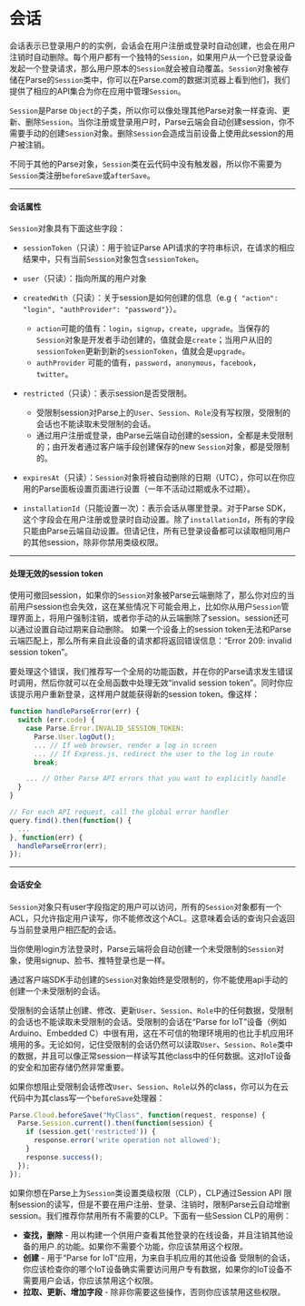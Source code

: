 # 会话

会话表示已登录用户的的实例，会话会在用户注册或登录时自动创建，也会在用户注销时自动删除。每个用户都有一个独特的`Session`，如果用户从一个已登录设备发起一个登录请求，那么用户原本的`Session`就会被自动覆盖。`Session`对象被存储在Parse的`Session`类中，你可以在Parse.com的数据浏览器上看到他们，我们提供了相应的API集合为你在应用中管理`Session`。

`Session`是Parse `Object`的子类，所以你可以像处理其他Parse对象一样查询、更新、删除`Session`。当你注册或登录用户时，Parse云端会自动创建session，你不需要手动的创建`Session`对象。删除`Session`会造成当前设备上使用此session的用户被注销。

不同于其他的Parse对象，`Session`类在云代码中没有触发器，所以你不需要为`Session`类注册`beforeSave`或`afterSave`。

---

#### 会话属性

`Session`对象具有下面这些字段：

* `sessionToken`（只读）：用于验证Parse API请求的字符串标识，在请求的相应结果中，只有当前`Session`对象包含`sessionToken`。
* `user`（只读）：指向所属的用户对象
* `createdWith`（只读）：关于session是如何创建的信息（e.g `{ "action": "login", "authProvider": "password"}`）。

  * `action`可能的值有：`login`，`signup`，`create`，`upgrade`。当保存的`Session`对象是开发者手动创建的，值就会是`create`；当用户从旧的`sessionToken`更新到新的`sessionToken`，值就会是`upgrade`。
  * `authProvider` 可能的值有，`password`，`anonymous`，`facebook`，`twitter`。

* `restricted`（只读）：表示session是否受限制。

  * 受限制session对Parse上的`User`、`Session`、`Role`没有写权限，受限制的会话也不能读取未受限制的会话。
  * 通过用户注册或登录，由Parse云端自动创建的session，全都是未受限制的；由开发者通过客户端手段创建保存的new `Session`对象，都是受限制的。

* `expiresAt`（只读）：`Session`对象将被自动删除的日期（UTC），你可以在你应用的Parse面板设置页面进行设置（一年不活动过期或永不过期）。

* `installationId`（只能设置一次）：表示会话从哪里登录。对于Parse SDK，这个字段会在用户注册或登录时自动设置。除了`installationId`，所有的字段只能由Parse云端自动设置。但请记住，所有已登录设备都可以读取相同用户的其他session，除非你禁用类级权限。

---

#### 处理无效的session token

使用可撤回session，如果你的`Session`对象被Parse云端删除了，那么你对应的当前用户session也会失效，这在某些情况下可能会用上，比如你从用户`Session`管理界面上，将用户强制注销，或者你手动的从云端删除了session。session还可以通过设置自动过期来自动删除。 如果一个设备上的session token无法和Parse云端匹配上，那么所有来自此设备的请求都将返回错误信息：“Error 209: invalid session token”。

要处理这个错误，我们推荐写一个全局的功能函数，并在你的Parse请求发生错误时调用，然后你就可以在全局函数中处理无效“invalid session token”。同时你应该提示用户重新登录，这样用户就能获得新的session token。像这样：

```js
function handleParseError(err) {
  switch (err.code) {
    case Parse.Error.INVALID_SESSION_TOKEN:
      Parse.User.logOut();
      ... // If web browser, render a log in screen
      ... // If Express.js, redirect the user to the log in route
      break;

    ... // Other Parse API errors that you want to explicitly handle
  }
}

// For each API request, call the global error handler
query.find().then(function() {
  ...
}, function(err) {
  handleParseError(err);
});
```

---

#### 会话安全

`Session`对象只有user字段指定的用户可以访问，所有的`Session`对象都有一个ACL，只允许指定用户读写，你不能修改这个ACL。这意味着会话的查询只会返回与当前登录用户相匹配的会话。

当你使用login方法登录时，Parse云端将会自动创建一个未受限制的`Session`对象，使用signup、脸书、推特登录也是一样。

通过客户端SDK手动创建的`Session`对象始终是受限制的，你不能使用api手动的创建一个未受限制的会话。

受限制的会话禁止创建、修改、更新`User`、`Session`、`Role`中的任何数据，受限制的会话也不能读取未受限制的会话。受限制的会话在“Parse for IoT”设备（例如 Arduino、Embedded C）中很有用，这在不可信的物理环境用的也比手机应用环境用的多。无论如何，记住受限制的会话仍然可以读取`User`、`Session`、`Role`类中的数据，并且可以像正常session一样读写其他class中的任何数据。这对IoT设备的安全和加密存储仍然非常重要。

如果你想阻止受限制会话修改`User`、`Session`、`Role`以外的class，你可以为在云代码中为其class写一个`beforeSave`处理器：

```js
Parse.Cloud.beforeSave("MyClass", function(request, response) {
  Parse.Session.current().then(function(session) {
    if (session.get('restricted')) {
      response.error('write operation not allowed');
    }
    response.success();
  });
});
```

 如果你想在Parse上为`Session`类设置类级权限（CLP），CLP通过Session API 限制session的读写，但是不要在用户注册、登录、注销时，限制Parse云自动增删session。我们推荐你禁用所有不需要的CLP。下面有一些Session CLP的用例：

* **查找，删除** - 用以构建一个供用户查看其他登录的在线设备，并且注销其他设备的用户.的功能。如果你不需要个功能，你应该禁用这个权限。
* **创建** - 用于“Parse for IoT”应用，为来自手机应用的其他设备 受限制的会话，你应该检查你的哪个IoT设备确实需要访问用户专有数据，如果你的IoT设备不需要用户会话，你应该禁用这个权限。
* **拉取、更新、增加字段** - 除非你需要这些操作，否则你应该禁用这些权限。











































